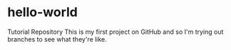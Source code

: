 # hello-world
Tutorial Repository
This is my first project on GitHub and so I'm trying out branches to see what they're like.
